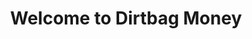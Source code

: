 ---
title: 'Welcome to Dirtbag Money'
description:
  'A Lorem ipsum dolor sit amet, consectetur adipiscing elit, sed do eiusmod
  tempor incididunt ut labore et dolore magna aliqua. Praesent elementum
  facilisis leo vel fringilla est ullamcorper eget. At imperdiet dui accumsan
  sit amet nulla facilities morbi tempus.'
role: 'Contributor'
tags: ['vue', 'mongodb']
---